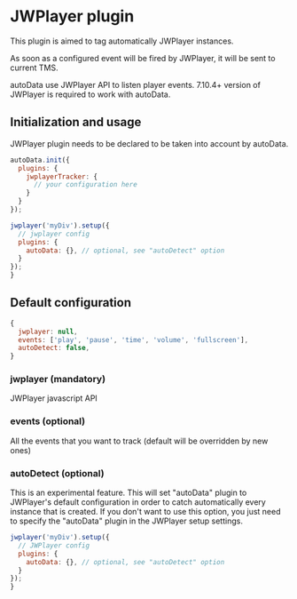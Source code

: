 # JWPlayer plugin

This plugin is aimed to tag automatically JWPlayer instances.

As soon as a configured event will be fired by JWPlayer, it will be sent to current TMS.

autoData use JWPlayer API to listen player events. 7.10.4+ version of JWPlayer is required to work with autoData.

## Initialization and usage

JWPlayer plugin needs to be declared to be taken into account by autoData.

```js
autoData.init({
  plugins: {
    jwplayerTracker: {
      // your configuration here
    }
  }
});
```

```js
jwplayer('myDiv').setup({
  // jwplayer config
  plugins: {
    autoData: {}, // optional, see "autoDetect" option
  }
});
}
```

## Default configuration

```js
{
  jwplayer: null,
  events: ['play', 'pause', 'time', 'volume', 'fullscreen'],
  autoDetect: false,
}
```

### jwplayer (mandatory)

JWPlayer javascript API

### events (optional)

All the events that you want to track (default will be  overridden by new ones)

### autoDetect (optional)

This is an experimental feature. This will set "autoData" plugin to JWPlayer's default configuration
in order to catch automatically every instance that is created.
If you don't want to use this option, you just need to specify the "autoData" plugin in the JWPlayer
setup settings.

```js
jwplayer('myDiv').setup({
  // JWPlayer config
  plugins: {
    autoData: {}, // optional, see "autoDetect" option
  }
});
}
```
